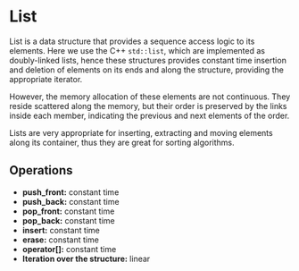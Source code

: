 # List
List is a data structure that provides a sequence access logic to its elements. Here we use the C++ `std::list`, which are implemented as doubly-linked lists, hence these structures provides constant time insertion and deletion of elements on its ends and along the structure, providing the appropriate iterator.

However, the memory allocation of these elements are not continuous. They reside scattered along the memory, but their order is preserved by the links inside each member, indicating the previous and next elements of the order.

Lists are very appropriate for inserting, extracting and moving elements along its container, thus they are great for sorting algorithms.

## Operations
- **push_front:** constant time
- **push_back:** constant time
- **pop_front:** constant time
- **pop_back:** constant time
- **insert:** constant time
- **erase:** constant time
- **operator[]:** constant time
- **Iteration over the structure:** linear
